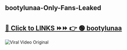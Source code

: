 
 ## bootylunaa-Only-Fans-Leaked

# <h2><a href="https://clipsfans.com/bootylunaa&ref=git">🔗 Click to LINKS ⏩⏩ 👉 🟢 bootylunaa </a></h2>

<a href="https://clipsfans.com/bootylunaa&ref=git" rel="nofollow" data-target="animated-image.originalLink"><img src="https://i.ibb.co.com/xMMVF88/686577567.gif" alt="Viral Video Original" style="max-width: 100%; display: inline-block;" data-target="animated-image.originalImage"></a>
